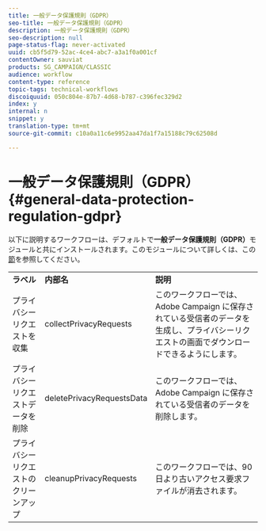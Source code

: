 ```yaml
---
title: 一般データ保護規則（GDPR）
seo-title: 一般データ保護規則（GDPR）
description: 一般データ保護規則（GDPR）
seo-description: null
page-status-flag: never-activated
uuid: cb5f5d79-52ac-4ce4-abc7-a3a1f0a001cf
contentOwner: sauviat
products: SG_CAMPAIGN/CLASSIC
audience: workflow
content-type: reference
topic-tags: technical-workflows
discoiquuid: 050c804e-87b7-4d68-b787-c396fec329d2
index: y
internal: n
snippet: y
translation-type: tm+mt
source-git-commit: c10a0a11c6e9952aa47da1f7a15188c79c62508d

---
```



# 一般データ保護規則（GDPR）{#general-data-protection-regulation-gdpr}

以下に説明するワークフローは、デフォルトで&#x200B;**一般データ保護規則（GDPR）**&#x200B;モジュールと共にインストールされます。このモジュールについて詳しくは、この[節](https://docs.campaign.adobe.com/doc/AC/getting_started/EN/ACC_GDPR.html)を参照してください。

<table> 
 <tbody> 
  <tr> 
   <td> <strong>ラベル</strong><br /> </td> 
   <td> <strong>内部名</strong><br /> </td> 
   <td> <strong>説明</strong><br /> </td> 
  </tr> 
  <tr> 
   <td> <span class="uicontrol">プライバシーリクエストを収集</span> <br /> </td> 
   <td> <span class="uicontrol">collectPrivacyRequests</span><br /> </td> 
   <td> このワークフローでは、Adobe Campaign に保存されている受信者のデータを生成し、プライバシーリクエストの画面でダウンロードできるようにします。<br /> </td> 
  </tr> 
  <tr> 
   <td> <span class="uicontrol">プライバシーリクエストデータを削除</span> <br /> </td> 
   <td> <span class="uicontrol">deletePrivacyRequestsData</span><br /> </td> 
   <td> このワークフローでは、Adobe Campaign に保存されている受信者のデータを削除します。<br /> </td> 
  </tr> 
  <tr> 
   <td> <span class="uicontrol">プライバシーリクエストのクリーンアップ</span> <br /> </td> 
   <td> <span class="uicontrol">cleanupPrivacyRequests</span><br /> </td> 
   <td> このワークフローでは、90 日より古いアクセス要求ファイルが消去されます。<br /> </td> 
  </tr> 
 </tbody> 
</table>

